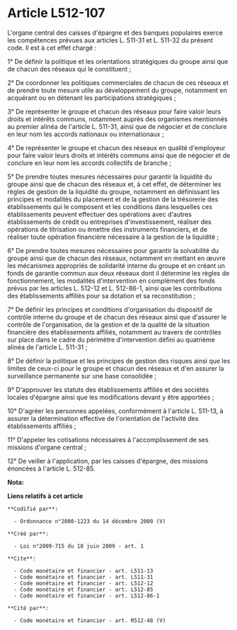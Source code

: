 # Article L512-107

L'organe central des caisses d'épargne et des banques populaires exerce les compétences prévues aux articles L. 511-31 et L.
511-32 du présent code. Il est à cet effet chargé : 

1° De définir la politique et les orientations stratégiques du groupe ainsi que de chacun des réseaux qui le constituent ; 

2° De coordonner les politiques commerciales de chacun de ces réseaux et de prendre toute mesure utile au développement du
groupe, notamment en acquérant ou en détenant les participations stratégiques ; 

3° De représenter le groupe et chacun des réseaux pour faire valoir leurs droits et intérêts communs, notamment auprès des
organismes mentionnés au premier alinéa de l'article L. 511-31, ainsi que de négocier et de conclure en leur nom les accords
nationaux ou internationaux ; 

4° De représenter le groupe et chacun des réseaux en qualité d'employeur pour faire valoir leurs droits et intérêts communs
ainsi que de négocier et de conclure en leur nom les accords collectifs de branche ; 

5° De prendre toutes mesures nécessaires pour garantir la liquidité du groupe ainsi que de chacun des réseaux et, à cet
effet, de déterminer les règles de gestion de la liquidité du groupe, notamment en définissant les principes et modalités du
placement et de la gestion de la trésorerie des établissements qui le composent et les conditions dans lesquelles ces
établissements peuvent effectuer des opérations avec d'autres établissements de crédit ou entreprises d'investissement,
réaliser des opérations de titrisation ou émettre des instruments financiers, et de réaliser toute opération financière
nécessaire à la gestion de la liquidité ; 

6° De prendre toutes mesures nécessaires pour garantir la solvabilité du groupe ainsi que de chacun des réseaux, notamment en
mettant en œuvre les mécanismes appropriés de solidarité interne du groupe et en créant un fonds de garantie commun aux deux
réseaux dont il détermine les règles de fonctionnement, les modalités d'intervention en complément des fonds prévus par les
articles L. 512-12 et L. 512-86-1, ainsi que les contributions des établissements affiliés pour sa dotation et sa
reconstitution ; 

7° De définir les principes et conditions d'organisation du dispositif de contrôle interne du groupe et de chacun des réseaux
ainsi que d'assurer le contrôle de l'organisation, de la gestion et de la qualité de la situation financière des
établissements affiliés, notamment au travers de contrôles sur place dans le cadre du périmètre d'intervention défini au
quatrième alinéa de l'article L. 511-31 ; 

8° De définir la politique et les principes de gestion des risques ainsi que les limites de ceux-ci pour le groupe et chacun
des réseaux et d'en assurer la surveillance permanente sur une base consolidée ; 

9° D'approuver les statuts des établissements affiliés et des sociétés locales d'épargne ainsi que les modifications devant y
être apportées ; 

10° D'agréer les personnes appelées, conformément à l'article L. 511-13, à assurer la détermination effective de
l'orientation de l'activité des établissements affiliés ; 

11° D'appeler les cotisations nécessaires à l'accomplissement de ses missions d'organe central ; 

12° De veiller à l'application, par les caisses d'épargne, des missions énoncées à l'article L. 512-85.

**Nota:**



**Liens relatifs à cet article**

	**Codifié par**:

	  - Ordonnance n°2000-1223 du 14 décembre 2000 (V)

	**Créé par**:

	  - Loi n°2009-715 du 18 juin 2009 - art. 1

	**Cite**:

	  - Code monétaire et financier - art. L511-13
	  - Code monétaire et financier - art. L511-31
	  - Code monétaire et financier - art. L512-12
	  - Code monétaire et financier - art. L512-85
	  - Code monétaire et financier - art. L512-86-1

	**Cité par**:

	  - Code monétaire et financier - art. R512-48 (V)
